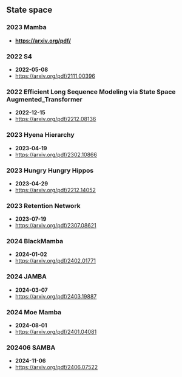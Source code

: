 ## State space


### 2023 Mamba
- **https://arxiv.org/pdf/**
### 2022 S4
- **2022-05-08**
- https://arxiv.org/pdf/2111.00396
### 2022 Efficient Long Sequence Modeling via State Space Augmented_Transformer
- **2022-12-15**
- https://arxiv.org/pdf/2212.08136
### 2023 Hyena Hierarchy
- **2023-04-19**
- https://arxiv.org/pdf/2302.10866
### 2023 Hungry Hungry Hippos
- **2023-04-29**
- https://arxiv.org/pdf/2212.14052
### 2023 Retention Network
- **2023-07-19**
- https://arxiv.org/pdf/2307.08621
### 2024 BlackMamba
- **2024-01-02**
- https://arxiv.org/pdf/2402.01771
### 2024 JAMBA
- **2024-03-07**
- https://arxiv.org/pdf/2403.19887
### 2024 Moe Mamba
- **2024-08-01**
- https://arxiv.org/pdf/2401.04081
### 202406 SAMBA
- **2024-11-06**
- https://arxiv.org/pdf/2406.07522